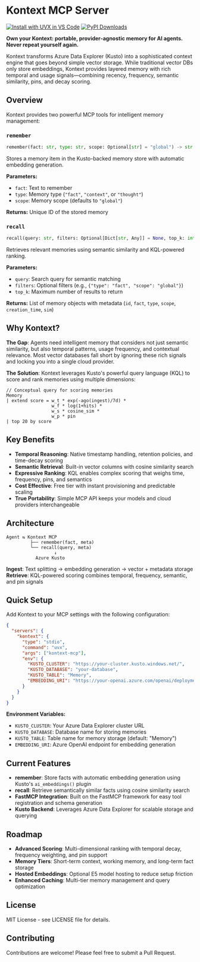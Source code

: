 # Kontext MCP Server

[![Install with UVX in VS Code](https://img.shields.io/badge/VS_Code-Install_Kontext_MCP_Server-0098FF?style=flat-square&logo=visualstudiocode&logoColor=white)](https://insiders.vscode.dev/redirect/mcp/install?name=kontext-mcp&config=%7B%22command%22%3A%20%22uvx%22%2C%22args%22%3A%20%5B%22kontext-mcp%22%5D%2C%22env%22%3A%20%7B%22KUSTO_CLUSTER%22%3A%20%22https%3A%2F%2Fyour-cluster.kusto.windows.net%2F%22%2C%22KUSTO_DATABASE%22%3A%20%22your-database%22%2C%22KUSTO_TABLE%22%3A%20%22Memory%22%2C%22EMBEDDING_URI%22%3A%20%22https%3A%2F%2Fyour-openai.azure.com%2Fopenai%2Fdeployments%2Ftext-embedding-3-large%2Fembeddings%3Fapi-version%3D2023-05-15%3Bmanaged_identity%3Dsystem%22%7D) [![PyPI Downloads](https://static.pepy.tech/badge/kontext-mcp)](https://pepy.tech/projects/kontext-mcp)

**Own your Kontext: portable, provider‑agnostic memory for AI agents. Never repeat yourself again.**

Kontext transforms Azure Data Explorer (Kusto) into a sophisticated context engine that goes beyond simple vector storage. While traditional vector DBs only store embeddings, Kontext provides layered memory with rich temporal and usage signals—combining recency, frequency, semantic similarity, pins, and decay scoring.

## Overview

Kontext provides two powerful MCP tools for intelligent memory management:

### `remember`
```python
remember(fact: str, type: str, scope: Optional[str] = "global") -> str
```
Stores a memory item in the Kusto-backed memory store with automatic embedding generation.

**Parameters:**
- `fact`: Text to remember
- `type`: Memory type (`"fact"`, `"context"`, or `"thought"`)
- `scope`: Memory scope (defaults to `"global"`)

**Returns:** Unique ID of the stored memory

### `recall`
```python
recall(query: str, filters: Optional[Dict[str, Any]] = None, top_k: int = 10) -> List[Dict[str, Any]]
```
Retrieves relevant memories using semantic similarity and KQL-powered ranking.

**Parameters:**
- `query`: Search query for semantic matching
- `filters`: Optional filters (e.g., `{"type": "fact", "scope": "global"}`)
- `top_k`: Maximum number of results to return

**Returns:** List of memory objects with metadata (`id`, `fact`, `type`, `scope`, `creation_time`, `sim`)

## Why Kontext?

**The Gap**: Agents need intelligent memory that considers not just semantic similarity, but also temporal patterns, usage frequency, and contextual relevance. Most vector databases fall short by ignoring these rich signals and locking you into a single cloud provider.

**The Solution**: Kontext leverages Kusto's powerful query language (KQL) to score and rank memories using multiple dimensions:

```kql
// Conceptual query for scoring memories
Memory 
| extend score = w_t * exp(-ago(ingest)/7d) * 
                 w_f * log(1+hits) * 
                 w_s * cosine_sim * 
                 w_p * pin 
| top 20 by score
```

## Key Benefits

- **Temporal Reasoning**: Native timestamp handling, retention policies, and time-decay scoring
- **Semantic Retrieval**: Built-in vector columns with cosine similarity search  
- **Expressive Ranking**: KQL enables complex scoring that weighs time, frequency, pins, and semantics
- **Cost Effective**: Free tier with instant provisioning and predictable scaling
- **True Portability**: Simple MCP API keeps your models and cloud providers interchangeable

## Architecture

```
Agent ⇆ Kontext MCP
         ├── remember(fact, meta)
         └── recall(query, meta)
                  ↓
           Azure Kusto
```

**Ingest**: Text splitting → embedding generation → vector + metadata storage  
**Retrieve**: KQL-powered scoring combines temporal, frequency, semantic, and pin signals

## Quick Setup

Add Kontext to your MCP settings with the following configuration:

```json
{
  "servers": {
    "kontext": {
      "type": "stdio",
      "command": "uvx",
      "args": ["kontext-mcp"],
      "env": {
        "KUSTO_CLUSTER": "https://your-cluster.kusto.windows.net/",
        "KUSTO_DATABASE": "your-database",
        "KUSTO_TABLE": "Memory",
        "EMBEDDING_URI": "https://your-openai.azure.com/openai/deployments/text-embedding-3-large/embeddings?api-version=2023-05-15;managed_identity=system"
      }
    }
  }
}
```

**Environment Variables:**
- `KUSTO_CLUSTER`: Your Azure Data Explorer cluster URL
- `KUSTO_DATABASE`: Database name for storing memories
- `KUSTO_TABLE`: Table name for memory storage (default: "Memory")
- `EMBEDDING_URI`: Azure OpenAI endpoint for embedding generation

## Current Features

- **remember**: Store facts with automatic embedding generation using Kusto's `ai_embeddings()` plugin
- **recall**: Retrieve semantically similar facts using cosine similarity search
- **FastMCP Integration**: Built on the FastMCP framework for easy tool registration and schema generation
- **Kusto Backend**: Leverages Azure Data Explorer for scalable storage and querying

## Roadmap

- **Advanced Scoring**: Multi-dimensional ranking with temporal decay, frequency weighting, and pin support
- **Memory Tiers**: Short-term context, working memory, and long-term fact storage
- **Hosted Embeddings**: Optional E5 model hosting to reduce setup friction
- **Enhanced Caching**: Multi-tier memory management and query optimization



## License

MIT License - see LICENSE file for details.

## Contributing

Contributions are welcome! Please feel free to submit a Pull Request.
